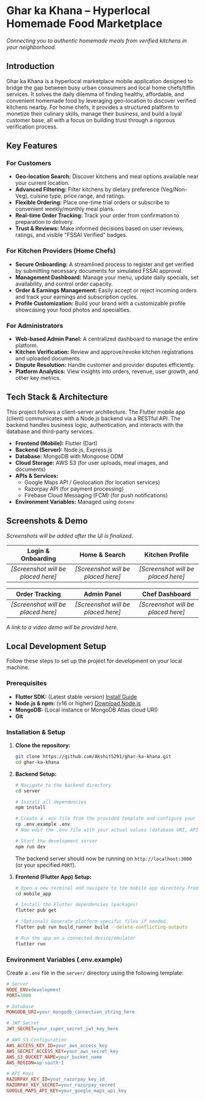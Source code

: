 # Ghar ka Khana – Hyperlocal Homemade Food Marketplace

*Connecting you to authentic homemade meals from verified kitchens in your neighborhood.*

## Introduction

Ghar ka Khana is a hyperlocal marketplace mobile application designed to bridge the gap between busy urban consumers and local home chefs/tiffin services. It solves the daily dilemma of finding healthy, affordable, and convenient homemade food by leveraging geo-location to discover verified kitchens nearby. For home chefs, it provides a structured platform to monetize their culinary skills, manage their business, and build a loyal customer base, all with a focus on building trust through a rigorous verification process.

## Key Features

### For Customers
*   **Geo-location Search:** Discover kitchens and meal options available near your current location.
*   **Advanced Filtering:** Filter kitchens by dietary preference (Veg/Non-Veg), cuisine type, price range, and ratings.
*   **Flexible Ordering:** Place one-time trial orders or subscribe to convenient weekly/monthly meal plans.
*   **Real-time Order Tracking:** Track your order from confirmation to preparation to delivery.
*   **Trust & Reviews:** Make informed decisions based on user reviews, ratings, and visible "FSSAI Verified" badges.

### For Kitchen Providers (Home Chefs)
*   **Secure Onboarding:** A streamlined process to register and get verified by submitting necessary documents for simulated FSSAI approval.
*   **Management Dashboard:** Manage your menu, update daily specials, set availability, and control order capacity.
*   **Order & Earnings Management:** Easily accept or reject incoming orders and track your earnings and subscription cycles.
*   **Profile Customization:** Build your brand with a customizable profile showcasing your food photos and specialties.

### For Administrators
*   **Web-based Admin Panel:** A centralized dashboard to manage the entire platform.
*   **Kitchen Verification:** Review and approve/revoke kitchen registrations and uploaded documents.
*   **Dispute Resolution:** Handle customer and provider disputes efficiently.
*   **Platform Analytics:** View insights into orders, revenue, user growth, and other key metrics.

## Tech Stack & Architecture

This project follows a client-server architecture. The Flutter mobile app (client) communicates with a Node.js backend via a RESTful API. The backend handles business logic, authentication, and interacts with the database and third-party services.

*   **Frontend (Mobile):** Flutter (Dart)
*   **Backend (Server):** Node.js, Express.js
*   **Database:** MongoDB with Mongoose ODM
*   **Cloud Storage:** AWS S3 (for user uploads, meal images, and documents)
*   **APIs & Services:**
    *   Google Maps API / Geolocation (for location services)
    *   Razorpay API (for payment processing)
    *   Firebase Cloud Messaging (FCM) (for push notifications)
*   **Environment Variables:** Managed using `dotenv`

## Screenshots & Demo

*Screenshots will be added after the UI is finalized.*

| Login & Onboarding | Home & Search | Kitchen Profile |
| :---: | :---: | :---: |
| *[Screenshot will be placed here]* | *[Screenshot will be placed here]* | *[Screenshot will be placed here]* |

| Order Tracking | Admin Panel | Chef Dashboard |
| :---: | :---: | :---: |
| *[Screenshot will be placed here]* | *[Screenshot will be placed here]* | *[Screenshot will be placed here]* |

*A link to a video demo will be provided here.*

## Local Development Setup

Follow these steps to set up the project for development on your local machine.

### Prerequisites
*   **Flutter SDK:** (Latest stable version) [Install Guide](https://docs.flutter.dev/get-started/install)
*   **Node.js & npm:** (v16 or higher) [Download Node.js](https://nodejs.org/)
*   **MongoDB:** (Local instance or MongoDB Atlas cloud URI)
*   **Git**

### Installation & Setup

1.  **Clone the repository:**
    ```bash
    git clone https://github.com/Akshit5291/ghar-ka-khana.git
    cd ghar-ka-khana
    ```

2.  **Backend Setup:**
    ```bash
    # Navigate to the backend directory
    cd server

    # Install all dependencies
    npm install

    # Create a .env file from the provided template and configure your variables
    cp .env.example .env
    # Now edit the .env file with your actual values (database URI, API keys, etc.)

    # Start the development server
    npm run dev
    ```
    The backend server should now be running on `http://localhost:3000` (or your specified `PORT`).

3.  **Frontend (Flutter App) Setup:**
    ```bash
    # Open a new terminal and navigate to the mobile app directory from the project root
    cd mobile_app

    # Install the Flutter dependencies (packages)
    flutter pub get

    # (Optional) Generate platform-specific files if needed
    flutter pub run build_runner build --delete-conflicting-outputs

    # Run the app on a connected device/emulator
    flutter run
    ```

### Environment Variables (.env.example)

Create a `.env` file in the `server/` directory using the following template:

```ini
# Server
NODE_ENV=development
PORT=3000

# Database
MONGODB_URI=your_mongodb_connection_string_here

# JWT Secret
JWT_SECRET=your_super_secret_jwt_key_here

# AWS S3 Configuration
AWS_ACCESS_KEY_ID=your_aws_access_key
AWS_SECRET_ACCESS_KEY=your_aws_secret_key
AWS_S3_BUCKET_NAME=your_bucket_name
AWS_REGION=ap-south-1

# API Keys
RAZORPAY_KEY_ID=your_razorpay_key_id
RAZORPAY_KEY_SECRET=your_razorpay_secret
GOOGLE_MAPS_API_KEY=your_google_maps_api_key